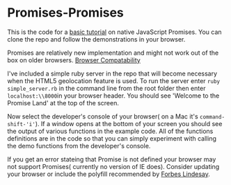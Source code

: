 Promises-Promises
=================

This is the code for a [basic tutorial](http://lyonsclay.github.io/Promises.github.io/) on native JavaScript Promises. You can clone the repo and follow the demonstrations in your browser.

Promises are relatively new implementation and might not work out of the box on older browsers.
[Browser Compatability](https://developer.mozilla.org/en-US/docs/Web/JavaScript/Reference/Global_Objects/Promise#AutoCompatibilityTable)

I've included a simple ruby server in the repo that will become necessary when the HTML5 geolocation feature is used. To run the server enter `ruby simple_server.rb` in the command line from the root folder then enter `localhost:\\8000`in your browser header. You should see 'Welcome to the Promise Land' at the top of the screen.

Now select the developer's console of your browser( on a Mac it's `command-shift-'i'`). If a window opens at the bottom of your screen you should see the output of various functions in the example code. All of the functions definitions are in the code so that you can simply experiment with calling the demo functions from the developer's console.

If you get an error stateing that Promise is not defined your browser may not support Promises( currently no version of IE does). Consider updating your browser or include the polyfill recommended by [Forbes Lindesay](https://www.promisejs.org).